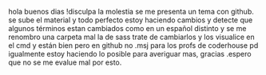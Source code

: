 hola buenos dias !disculpa la molestia se me presenta un tema con github.
se sube el material  y todo perfecto estoy haciendo cambios y detecte que algunos términos estan cambiados como en un español distinto
y se me renombro una carpeta mal la de sass trate de cambiarlos y los visualice en el cmd y están bien pero en github no .msj para los  profs de coderhouse
pd igualmente estoy haciendo lo posible para averiguar mas, gracias .espero que no se me evalue mal por esto.
